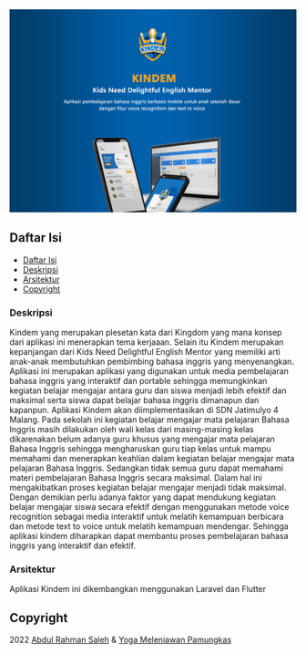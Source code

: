 <img src="https://github.com/Kindem-App/.github/blob/main/preview.jpg" >

## Daftar Isi
  - [Daftar Isi](#daftar-isi)
  - [Deskripsi](#deskripsi)
  - [Arsitektur](#arsitektur)
  - [Copyright](#copyright)
  
### Deskripsi
<p>Kindem yang merupakan plesetan kata dari Kingdom yang mana konsep dari aplikasi ini menerapkan tema kerjaaan. Selain itu Kindem merupakan kepanjangan dari Kids Need Delightful English Mentor yang memiliki arti anak-anak membutuhkan pembimbing bahasa inggris yang menyenangkan. Aplikasi ini merupakan aplikasi yang digunakan untuk media pembelajaran bahasa inggris yang interaktif dan portable sehingga memungkinkan kegiatan belajar mengajar antara guru dan siswa menjadi lebih efektif dan maksimal serta siswa dapat belajar bahasa inggris dimanapun dan kapanpun. Aplikasi Kindem akan diimplementasikan di SDN Jatimulyo 4 Malang. Pada sekolah ini kegiatan belajar mengajar mata pelajaran Bahasa Inggris masih dilakukan oleh wali kelas dari masing-masing kelas dikarenakan belum adanya guru khusus yang mengajar mata pelajaran Bahasa Inggris sehingga mengharuskan guru tiap kelas untuk mampu memahami dan menerapkan keahlian dalam kegiatan belajar mengajar mata pelajaran Bahasa Inggris. Sedangkan tidak semua guru dapat memahami materi pembelajaran Bahasa Inggris secara maksimal. Dalam hal ini mengakibatkan proses kegiatan belajar mengajar menjadi tidak maksimal. Dengan demikian perlu adanya faktor yang dapat mendukung kegiatan belajar mengajar siswa secara efektif dengan menggunakan metode voice recognition sebagai media interaktif untuk melatih kemampuan berbicara dan metode text to voice untuk melatih kemampuan mendengar. Sehingga aplikasi kindem diharapkan dapat membantu proses pembelajaran bahasa inggris yang interaktif dan efektif.</p>

### Arsitektur
<p>Aplikasi Kindem ini dikembangkan menggunakan Laravel dan Flutter</p>

## Copyright
2022 [Abdul Rahman Saleh](https://www.linkedin.com/in/abdul-rahman-saleh-714120217/) & [Yoga Meleniawan Pamungkas](https://www.linked.in/id/yogameleniawan)
